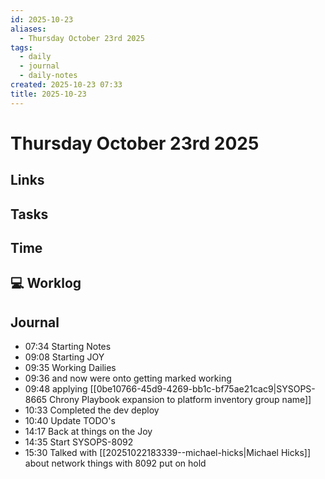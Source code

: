 ```yaml
---
id: 2025-10-23
aliases:
  - Thursday October 23rd 2025
tags:
  - daily
  - journal
  - daily-notes
created: 2025-10-23 07:33
title: 2025-10-23
---
```


# Thursday October 23rd 2025

## Links

## Tasks

## Time

## 💻 Worklog

## Journal
- 07:34 Starting Notes 
- 09:08 Starting JOY
- 09:35 Working Dailies
- 09:36 and now were onto getting marked working
- 09:48 applying [[0be10766-45d9-4269-bb1c-bf75ae21cac9|SYSOPS-8665 Chrony Playbook expansion to platform inventory group name]]
- 10:33 Completed the dev deploy
- 10:40 Update TODO's 
- 14:17 Back at things on the Joy
- 14:35 Start SYSOPS-8092
- 15:30 Talked with [[20251022183339--michael-hicks|Michael Hicks]] about network things with 8092 put on hold



